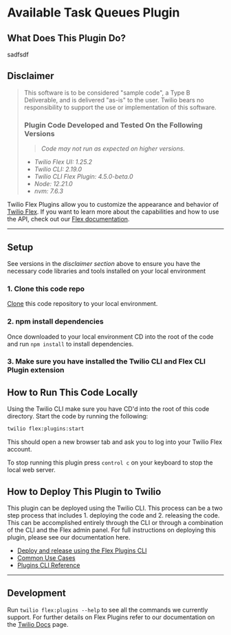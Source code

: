 # Available Task Queues Plugin

## What Does This Plugin Do?

sadfsdf

## Disclaimer

> This software is to be considered "sample code", a Type B Deliverable, and is delivered "as-is" to the user. Twilio bears no responsibility to support the use or implementation of this software.
>
> ### Plugin Code Developed and Tested On the Following Versions
>
> > _Code may not run as expected on higher versions._
>
> - _Twilio Flex UI: 1.25.2_
> - _Twilio CLI: 2.19.0_
> - _Twilio CLI Flex Plugin: 4.5.0-beta.0_
> - _Node: 12.21.0_
> - _nvm: 7.6.3_

Twilio Flex Plugins allow you to customize the appearance and behavior of [Twilio Flex](https://www.twilio.com/flex). If you want to learn more about the capabilities and how to use the API, check out our [Flex documentation](https://www.twilio.com/docs/flex).

---

## Setup

See versions in the _disclaimer section_ above to ensure you have the necessary code libraries and tools installed on your local environment

### 1. Clone this code repo

[Clone](https://docs.github.com/en/github/creating-cloning-and-archiving-repositories/cloning-a-repository) this code repository to your local environment.

### 2. npm install dependencies

Once downloaded to your local environment CD into the root of the code and run `npm install` to install dependencies.

### 3. Make sure you have installed the Twilio CLI and Flex CLI Plugin extension

## How to Run This Code Locally

Using the Twilio CLI make sure you have CD'd into the root of this code directory. Start the code by running the following:

```bash
twilio flex:plugins:start
```

This should open a new browser tab and ask you to log into your Twilio Flex account.

To stop running this plugin press `control c` on your keyboard to stop the local web server.

## How to Deploy This Plugin to Twilio

This plugin can be deployed using the Twilio CLI. This process can be a two step process that includes 1. deploying the code and 2. releasing the code. This can be accomplished entirely through the CLI or through a combination of the CLI and the Flex admin panel. For full instructions on deploying this plugin, please see our documentation here.

- [Deploy and release using the Flex Plugins CLI](https://www.twilio.com/docs/flex/developer/plugins/cli/deploy-and-release)
- [Common Use Cases](https://www.twilio.com/docs/flex/developer/plugins/cli/common-uses)
- [Plugins CLI Reference](https://www.twilio.com/docs/flex/developer/plugins/cli/reference)

---

## Development

Run `twilio flex:plugins --help` to see all the commands we currently support. For further details on Flex Plugins refer to our documentation on the [Twilio Docs](https://www.twilio.com/docs/flex/developer/plugins/cli) page.
